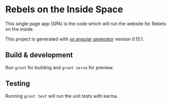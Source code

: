 # Rebels on the Inside Space

This single page app (SPA) is the code which will run the website for Rebels on the inside.

This project is generated with [yo angular generator](https://github.com/yeoman/generator-angular) version 0.15.1.

## Build & development

Run `grunt` for building and `grunt serve` for preview.

## Testing

Running `grunt test` will run the unit tests with karma.
